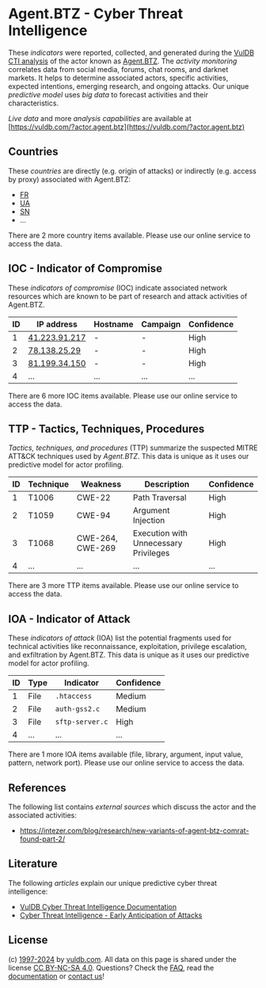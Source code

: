 # Agent.BTZ - Cyber Threat Intelligence

These _indicators_ were reported, collected, and generated during the [VulDB CTI analysis](https://vuldb.com/?kb.cti) of the actor known as [Agent.BTZ](https://vuldb.com/?actor.agent.btz). The _activity monitoring_ correlates data from social media, forums, chat rooms, and darknet markets. It helps to determine associated actors, specific activities, expected intentions, emerging research, and ongoing attacks. Our unique _predictive model_ uses _big data_ to forecast activities and their characteristics.

_Live data_ and more _analysis capabilities_ are available at [https://vuldb.com/?actor.agent.btz](https://vuldb.com/?actor.agent.btz)

## Countries

These _countries_ are directly (e.g. origin of attacks) or indirectly (e.g. access by proxy) associated with Agent.BTZ:

* [FR](https://vuldb.com/?country.fr)
* [UA](https://vuldb.com/?country.ua)
* [SN](https://vuldb.com/?country.sn)
* ...

There are 2 more country items available. Please use our online service to access the data.

## IOC - Indicator of Compromise

These _indicators of compromise_ (IOC) indicate associated network resources which are known to be part of research and attack activities of Agent.BTZ.

ID | IP address | Hostname | Campaign | Confidence
-- | ---------- | -------- | -------- | ----------
1 | [41.223.91.217](https://vuldb.com/?ip.41.223.91.217) | - | - | High
2 | [78.138.25.29](https://vuldb.com/?ip.78.138.25.29) | - | - | High
3 | [81.199.34.150](https://vuldb.com/?ip.81.199.34.150) | - | - | High
4 | ... | ... | ... | ...

There are 6 more IOC items available. Please use our online service to access the data.

## TTP - Tactics, Techniques, Procedures

_Tactics, techniques, and procedures_ (TTP) summarize the suspected MITRE ATT&CK techniques used by _Agent.BTZ_. This data is unique as it uses our predictive model for actor profiling.

ID | Technique | Weakness | Description | Confidence
-- | --------- | -------- | ----------- | ----------
1 | T1006 | CWE-22 | Path Traversal | High
2 | T1059 | CWE-94 | Argument Injection | High
3 | T1068 | CWE-264, CWE-269 | Execution with Unnecessary Privileges | High
4 | ... | ... | ... | ...

There are 3 more TTP items available. Please use our online service to access the data.

## IOA - Indicator of Attack

These _indicators of attack_ (IOA) list the potential fragments used for technical activities like reconnaissance, exploitation, privilege escalation, and exfiltration by Agent.BTZ. This data is unique as it uses our predictive model for actor profiling.

ID | Type | Indicator | Confidence
-- | ---- | --------- | ----------
1 | File | `.htaccess` | Medium
2 | File | `auth-gss2.c` | Medium
3 | File | `sftp-server.c` | High
4 | ... | ... | ...

There are 1 more IOA items available (file, library, argument, input value, pattern, network port). Please use our online service to access the data.

## References

The following list contains _external sources_ which discuss the actor and the associated activities:

* https://intezer.com/blog/research/new-variants-of-agent-btz-comrat-found-part-2/

## Literature

The following _articles_ explain our unique predictive cyber threat intelligence:

* [VulDB Cyber Threat Intelligence Documentation](https://vuldb.com/?kb.cti)
* [Cyber Threat Intelligence - Early Anticipation of Attacks](https://www.scip.ch/en/?labs.20201022)

## License

(c) [1997-2024](https://vuldb.com/?kb.changelog) by [vuldb.com](https://vuldb.com/?kb.about). All data on this page is shared under the license [CC BY-NC-SA 4.0](https://creativecommons.org/licenses/by-nc-sa/4.0/). Questions? Check the [FAQ](https://vuldb.com/?kb.faq), read the [documentation](https://vuldb.com/?kb) or [contact us](https://vuldb.com/?contact)!
